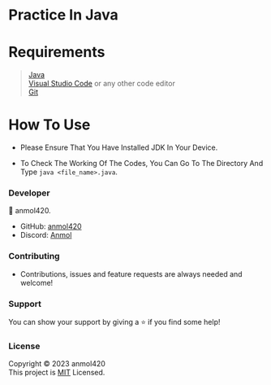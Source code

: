 # Practice In Java

<h1>Requirements</h1>

>[Java](https://www.java.com/en/download/) <br>
[Visual Studio Code](https://code.visualstudio.com/) or any other code editor <br>
[Git](https://git-scm.com/downloads)

<h1>How To Use</h1>

- Please Ensure That You Have Installed JDK In Your Device.

- To Check The Working Of The Codes, You Can Go To The Directory And Type `java <file_name>.java`.

<h3>Developer</h3>

👤 anmol420.
- GitHub: [anmol420](https://www.github.com/anmol420)
- Discord: [Anmol](https://www.discord.com/users/875986400649052191)

<h3>Contributing</h3>

- Contributions, issues and feature requests are always needed and welcome!

<h3>Support</h3>

You can show your support by giving a ⭐ if you find some help!

<h3>License</h3>

Copyright © 2023 anmol420<br>
This project is [MIT](https://en.wikipedia.org/wiki/MIT_License) Licensed.

